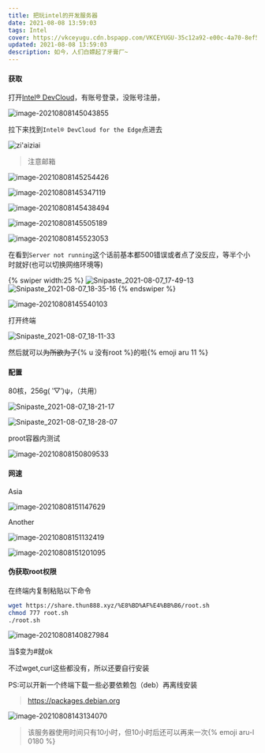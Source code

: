 ```yaml
---
title: 把玩intel的开发服务器
date: 2021-08-08 13:59:03
tags: Intel
cover: https://vkceyugu.cdn.bspapp.com/VKCEYUGU-35c12a92-e00c-4a70-8ef5-7bc728310bb5/ac4aac48-a984-46cf-b326-df2b780a7515.webp
updated: 2021-08-08 13:59:03
description: 如今，人们白嫖起了牙膏厂~
---
```


#### 获取

打开[Intel® DevCloud](https://software.intel.com/content/www/us/en/develop/tools/devcloud.html)，有账号登录，没账号注册，

![image-20210808145043855](https://asstes.thun888.xyz/file/pic-bed/2021/09/ef46bbe0629c26f319994291f15ffd7d.webp)

拉下来找到`Intel® DevCloud for the Edge`点进去

![zi'aiziai](https://asstes.thun888.xyz/file/pic-bed/2021/09/e841141c1c3607d209f5f304ee6c66f8.webp)

> 注意邮箱

![image-20210808145254426](https://asstes.thun888.xyz/file/pic-bed/2021/09/ba8c1d1d603b115415bab41adecb89b5.webp)

![image-20210808145347119](https://asstes.thun888.xyz/file/pic-bed/2021/09/f0a5d66164ab31df9391789ece645c39.webp)

![image-20210808145438494](https://asstes.thun888.xyz/file/pic-bed/2021/09/9f73af78b9012faf311e0f89ad66c844.webp)

![image-20210808145505189](https://asstes.thun888.xyz/file/pic-bed/2021/09/852d775017db5b8422066e61947b875e.webp)

![image-20210808145523053](https://asstes.thun888.xyz/file/pic-bed/2021/09/4c76da099f1acc95ab57c02b2343a02b.webp)

在看到`Server not running`这个话前基本都500错误或者点了没反应，等半个小时就好(也可以切换网络环境等)

{% swiper width:25 %}
![Snipaste_2021-08-07_17-49-13](https://asstes.thun888.xyz/file/pic-bed/2021/08/6cb96eb2096f29a09853a404dc1f503f.webp)
![Snipaste_2021-08-07_18-35-16](https://asstes.thun888.xyz/file/pic-bed/2021/08/af67af93cf0930982014779af16e3fbb.webp)
{% endswiper %}



![image-20210808145540103](https://asstes.thun888.xyz/file/pic-bed/2021/09/ff14d0acd34b753b4db1982ba29a55b5.webp)

打开终端

![Snipaste_2021-08-07_18-11-33](https://asstes.thun888.xyz/file/pic-bed/2021/08/481501951a14dd2878ffc24041159847.png)

然后就可以~~为所欲为了~~{% u 没有root %}的啦{% emoji aru 11 %}

#### 配置

80核，256g( ‵▽′)ψ，（共用）

![Snipaste_2021-08-07_18-21-17](https://asstes.thun888.xyz/file/pic-bed/2021/09/c17e77e93eb1345670b437862da0d8ea.webp)

![Snipaste_2021-08-07_18-28-07](https://asstes.thun888.xyz/file/pic-bed/2021/09/e3e8744bbd18b55ecf68bd7f7b13bd6a.webp)

proot容器内测试

![image-20210808150809533](https://asstes.thun888.xyz/file/pic-bed/2021/09/e2eb75975a18902b1b388cfc9116b8b2.webp)

#### 网速

Asia

![image-20210808151147629](https://asstes.thun888.xyz/file/pic-bed/2021/09/fe71087f9bb8efe3880c4c05cfeb471e.webp)

Another

![image-20210808151132419](https://asstes.thun888.xyz/file/pic-bed/2021/09/8758a70509e83b3e05ebfebd5287ac18.webp)

![image-20210808151201095](https://asstes.thun888.xyz/file/pic-bed/2021/09/85c8fd28052bceea467090cc84e5709a.webp)



#### 伪获取root权限

在终端内复制粘贴以下命令

```bash
wget https://share.thun888.xyz/%E8%BD%AF%E4%BB%B6/root.sh
chmod 777 root.sh
./root.sh
```

![image-20210808140827984](https://asstes.thun888.xyz/file/pic-bed/2021/09/1fabbd48980280fd587ca78e7b95afbd.webp)

当$变为#就ok

不过wget,curl这些都没有，所以还要自行安装

PS:可以开新一个终端下载一些必要依赖包（deb）再离线安装

> https://packages.debian.org

![image-20210808143134070](https://asstes.thun888.xyz/file/pic-bed/2021/09/ee233bc3f9e26963348624942c45da8c.webp)

> 该服务器使用时间只有10小时，但10小时后还可以再来一次{% emoji aru-l 0180 %}



